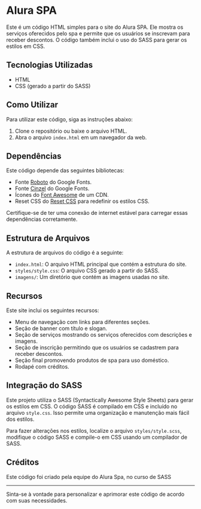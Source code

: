 # Alura SPA

Este é um código HTML simples para o site do Alura SPA. Ele mostra os serviços oferecidos pelo spa e permite que os usuários se inscrevam para receber descontos. O código também inclui o uso do SASS para gerar os estilos em CSS.

## Tecnologias Utilizadas

- HTML
- CSS (gerado a partir do SASS)

## Como Utilizar

Para utilizar este código, siga as instruções abaixo:

1. Clone o repositório ou baixe o arquivo HTML.
2. Abra o arquivo `index.html` em um navegador da web.

## Dependências

Este código depende das seguintes bibliotecas:

- Fonte [Roboto](https://fonts.googleapis.com/css2?family=Roboto:ital,wght@0,100;0,300;0,400;0,500;0,700;0,900;1,100;1,300;1,400;1,500;1,700;1,900&display=swap) do Google Fonts.
- Fonte [Cinzel](https://fonts.googleapis.com/css2?family=Cinzel:wght@400;500;600;700;800&display=swap) do Google Fonts.
- Ícones do [Font Awesome](https://fontawesome.com/) de um CDN.
- Reset CSS do [Reset CSS](https://github.com/jgthms/minireset.css) para redefinir os estilos CSS.

Certifique-se de ter uma conexão de internet estável para carregar essas dependências corretamente.

## Estrutura de Arquivos

A estrutura de arquivos do código é a seguinte:

- `index.html`: O arquivo HTML principal que contém a estrutura do site.
- `styles/style.css`: O arquivo CSS gerado a partir do SASS.
- `imagens/`: Um diretório que contém as imagens usadas no site.

## Recursos

Este site inclui os seguintes recursos:

- Menu de navegação com links para diferentes seções.
- Seção de banner com título e slogan.
- Seção de serviços mostrando os serviços oferecidos com descrições e imagens.
- Seção de inscrição permitindo que os usuários se cadastrem para receber descontos.
- Seção final promovendo produtos de spa para uso doméstico.
- Rodapé com créditos.

## Integração do SASS

Este projeto utiliza o SASS (Syntactically Awesome Style Sheets) para gerar os estilos em CSS. O código SASS é compilado em CSS e incluído no arquivo `style.css`. Isso permite uma organização e manutenção mais fácil dos estilos.

Para fazer alterações nos estilos, localize o arquivo `styles/style.scss`, modifique o código SASS e compile-o em CSS usando um compilador de SASS.

## Créditos

Este código foi criado pela equipe do Alura Spa, no curso de SASS

---

Sinta-se à vontade para personalizar e aprimorar este código de acordo com suas necessidades.
